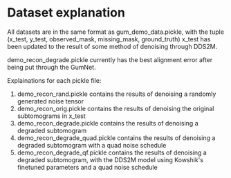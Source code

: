 # Dataset explanation
All datasets are in the same format as gum_demo_data.pickle, with the tuple (x_test, y_test, observed_mask, missing_mask, ground_truth)
x_test has been updated to the result of some method of denoising through DDS2M.

demo_recon_degrade.pickle currently has the best alignment error after being put through the GumNet.

Explainations for each pickle file:
1. demo_recon_rand.pickle contains the results of denoising a randomly generated noise tensor
2. demo_recon_orig.pickle contains the results of denoising the original subtomograms in x_test
3. demo_recon_degrade.pickle contains the results of denoising a degraded subtomogram
4. demo_recon_degrade_quad.pickle contains the results of denoising  a degraded subtomogram with a quad noise schedule
5. demo_recon_degrade_qf.pickle contains the results of denoising a degraded subtomogram, with the DDS2M model using Kowshik's finetuned parameters and a quad noise schedule 
